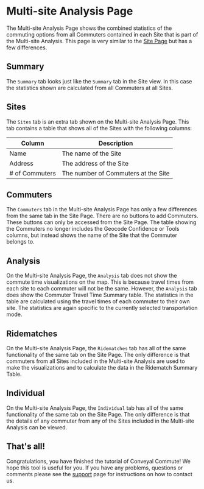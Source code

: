 # Multi-site Analysis Page

The Multi-site Analysis Page shows the combined statistics of the commuting options from all Commuters contained in each Site that is part of the Multi-site Analysis.  This page is very similar to the [Site Page](site.md) but has a few differences.

## Summary

The `Summary` tab looks just like the `Summary` tab in the Site view.  In this case the statistics shown are calculated from all Commuters at all Sites.

## Sites

The `Sites` tab is an extra tab shown on the Multi-site Analysis Page.  This tab contains a table that shows all of the Sites with the following columns:

| Column | Description |
|---|---|
| Name | The name of the Site |
| Address | The address of the Site |
| # of Commuters | The number of Commuters at the Site |


## Commuters

The `Commuters` tab in the Multi-site Analysis Page has only a few differences from the same tab in the Site Page.  There are no buttons to add Commuters.  These buttons can only be accessed from the Site Page.  The table showing the Commuters no longer includes the Geocode Confidence or Tools columns, but instead shows the name of the Site that the Commuter belongs to.

## Analysis

On the Multi-site Analysis Page, the `Analysis` tab does not show the commute time visualizations on the map.  This is because travel times from each site to each commuter will not be the same.  However, the `Analysis` tab does show the Commuter Travel Time Summary table.  The statistics in the table are calculated using the travel times of each commuter to their own site.  The statistics are again specific to the currently selected transportation mode.

## Ridematches

On the Multi-site Analysis Page, the `Ridematches` tab has all of the same functionality of the same tab on the Site Page.  The only difference is that commuters from all Sites included in the Multi-site Analysis are used to make the visualizations and to calculate the data in the Ridematch Summary Table.

## Individual

On the Multi-site Analysis Page, the `Individual` tab has all of the same functionality of the same tab on the Site Page.  The only difference is that the details of any commuter from any of the Sites included in the Multi-site Analysis can be viewed.

## That's all!

Congratulations, you have finished the tutorial of Conveyal Commute!  We hope this tool is useful for you.  If you have any problems, questions or comments please see the [support](../support.md) page for instructions on how to contact us.
